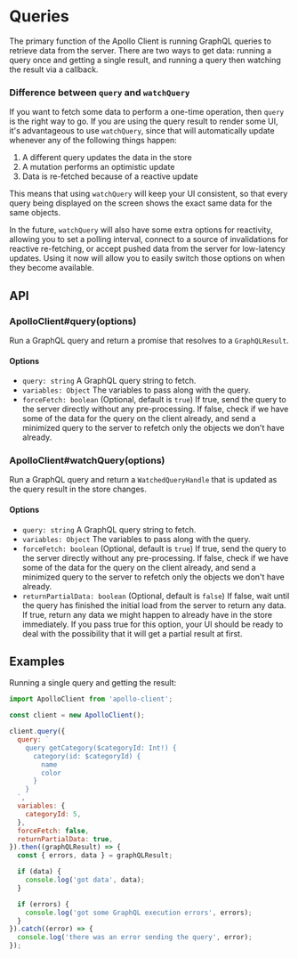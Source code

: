 # Queries

The primary function of the Apollo Client is running GraphQL queries to retrieve data from the server. There are two ways to get data: running a query once and getting a single result, and running a query then watching the result via a callback.

### Difference between `query` and `watchQuery`

If you want to fetch some data to perform a one-time operation, then `query` is the right way to go. If you are using the query result to render some UI, it's advantageous to use `watchQuery`, since that will automatically update whenever any of the following things happen:

1. A different query updates the data in the store
2. A mutation performs an optimistic update
3. Data is re-fetched because of a reactive update

This means that using `watchQuery` will keep your UI consistent, so that every query being displayed on the screen shows the exact same data for the same objects.

In the future, `watchQuery` will also have some extra options for reactivity, allowing you to set a polling interval, connect to a source of invalidations for reactive re-fetching, or accept pushed data from the server for low-latency updates. Using it now will allow you to easily switch those options on when they become available.

## API

### ApolloClient#query(options)

Run a GraphQL query and return a promise that resolves to a `GraphQLResult`.

#### Options

- `query: string` A GraphQL query string to fetch.
- `variables: Object` The variables to pass along with the query.
- `forceFetch: boolean` (Optional, default is `true`) If true, send the query to the server directly without any pre-processing. If false, check if we have some of the data for the query on the client already, and send a minimized query to the server to refetch only the objects we don't have already.

### ApolloClient#watchQuery(options)

Run a GraphQL query and return a `WatchedQueryHandle` that is updated as the query result in the store changes.

#### Options

- `query: string` A GraphQL query string to fetch.
- `variables: Object` The variables to pass along with the query.
- `forceFetch: boolean` (Optional, default is `true`) If true, send the query to the server directly without any pre-processing. If false, check if we have some of the data for the query on the client already, and send a minimized query to the server to refetch only the objects we don't have already.
- `returnPartialData: boolean` (Optional, default is `false`) If false, wait until the query has finished the initial load from the server to return any data. If true, return any data we might happen to already have in the store immediately. If you pass true for this option, your UI should be ready to deal with the possibility that it will get a partial result at first.

## Examples

Running a single query and getting the result:


```js
import ApolloClient from 'apollo-client';

const client = new ApolloClient();

client.query({
  query: `
    query getCategory($categoryId: Int!) {
      category(id: $categoryId) {
        name
        color
      }
    }
  `,
  variables: {
    categoryId: 5,
  },
  forceFetch: false,
  returnPartialData: true,
}).then((graphQLResult) => {
  const { errors, data } = graphQLResult;

  if (data) {
    console.log('got data', data);
  }

  if (errors) {
    console.log('got some GraphQL execution errors', errors);
  }
}).catch((error) => {
  console.log('there was an error sending the query', error);
});
```
